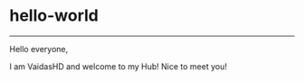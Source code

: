 # hello-world
***************
Hello everyone,

I am VaidasHD and welcome to my Hub!
Nice to meet you!

